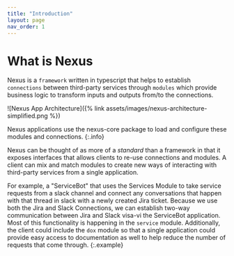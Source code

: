 ```yaml
---
title: "Introduction"
layout: page
nav_order: 1
---
```


# What is Nexus

Nexus is a `framework` written in typescript that helps to establish `connections` between third-party services through `modules` which provide business logic to transform inputs and outputs from/to the connections.

![Nexus App Architecture]({% link assets/images/nexus-architecture-simplified.png %})

Nexus applications use the nexus-core package to load and configure these modules and connections.
{:.info}

Nexus can be thought of as more of a *standard* than a framework in that it exposes interfaces that allows clients to re-use connections and modules.  A client can mix and match modules to create new ways of interacting with third-party services from a single application.

For example, a "ServiceBot" that uses the Services Module to take service requests from a slack channel and connect any conversations that happen with that thread in slack with a newly created Jira ticket.  Because we use both the Jira and Slack Connections, we can establish two-way communication between Jira and Slack visa-vi the ServiceBot application.  Most of this functionality is happening in the `service` module.  Additionally, the client could include the `dox` module so that a single application could provide easy access to documentation as well to help reduce the number of requests that come through.
{:.example}


